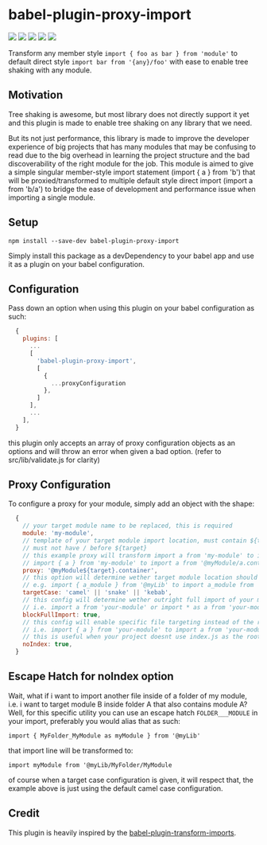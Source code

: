 # babel-plugin-proxy-import

![](https://img.shields.io/circleci/project/github/dharmawankenny/babel-plugin-proxy-import/master.svg?logo=circleci&logoColor=ffffff) ![](https://img.shields.io/codecov/c/gh/dharmawankenny/babel-plugin-proxy-import.svg?logo=codecov&logoColor=ffffff) ![](https://img.shields.io/david/dharmawankenny/babel-plugin-proxy-import.svg?logo=node.js&logoColor=ffffff) ![](https://img.shields.io/github/license/dharmawankenny/babel-plugin-proxy-import.svg) ![](https://img.shields.io/github/issues-raw/dharmawankenny/babel-plugin-proxy-import.svg?logo=github&logoColor=ffffff)


Transform any member style `import { foo as bar } from 'module'` to default direct style `import bar from '{any}/foo'` with ease to enable tree shaking with any module.

## Motivation

Tree shaking is awesome, but most library does not directly support it yet and this plugin is made to enable tree shaking on any library that we need.

But its not just performance, this library is made to improve the developer experience of big projects that has many modules that may be confusing to read due to the big overhead in learning the project structure and the bad discoverability of the right module for the job. This module is aimed to give a simple singular member-style import statement (import { a } from 'b') that will be proxied/transformed to multiple default style direct import (import a from 'b/a') to bridge the ease of development and performance issue when importing a single module.

## Setup

`npm install --save-dev babel-plugin-proxy-import`

Simply install this package as a devDependency to your babel app and use it as a plugin on your babel configuration.


## Configuration

Pass down an option when using this plugin on your babel configuration as such:

```js
  {
    plugins: [
      ...
      [
        'babel-plugin-proxy-import',
        [
          {
            ...proxyConfiguration
          },
        ]
      ],
      ...
    ],
  }
```

this plugin only accepts an array of proxy configuration objects as an options and will throw an error when given a bad option. (refer to src/lib/validate.js for clarity)

## Proxy Configuration

To configure a proxy for your module, simply add an object with the shape:

```js
  {
    // your target module name to be replaced, this is required
    module: 'my-module',
    // template of your target module import location, must contain ${target} that will be replaced with the import target,
    // must not have / before ${target}
    // this example proxy will transform import a from 'my-module' to import a from '@myModule.container' and
    // import { a } from 'my-module' to import a from '@myModule/a.container', refer to src/lib/resolveBaseTargetModule.js for clarity
    proxy: '@myModule${target}.container',
    // this option will determine wether target module location should be transformed to one of the three case structure
    // e.g. import { a_module } from '@myLib' to import a_module from '@myLib/aModule', will default to camel case
    targetCase: 'camel' || 'snake' || 'kebab',
    // this config will determine wether outright full import of your module is not allowed or not
    // i.e. import a from 'your-module' or import * as a from 'your-module'
    blockFullImport: true,
    // this config will enable specific file targeting instead of the root folder targeting when importing a module
    // i.e. import { a } from 'your-module' to import a from 'your-module/a/a' instead of 'your-module/a'
    // this is useful when your project doesnt use index.js as the root of your module
    noIndex: true,
  }
```

## Escape Hatch for noIndex option

Wait, what if i want to import another file inside of a folder of my module, i.e. i want to target module B inside folder A that also contains module A? Well, for this specific utility you can use an escape hatch `FOLDER___MODULE` in your import, preferably you would alias that as such:

`import { MyFolder_MyModule as myModule } from '@myLib'`

that import line will be transformed to:

`import myModule from '@myLib/MyFolder/MyModule`

of course when a target case configuration is given, it will respect that, the example above is just using the default camel case configuration.


## Credit

This plugin is heavily inspired by the [babel-plugin-transform-imports](https://www.npmjs.com/package/babel-plugin-transform-imports).
